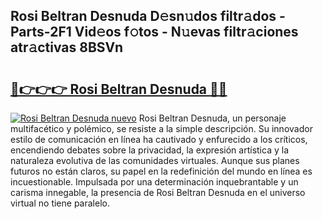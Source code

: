 ## Rosi Beltran Desnuda D𝚎sn𝚞dos filtr𝚊dos - Parts-2F1 Vid𝚎os f𝚘tos - N𝚞evas filtr𝚊ciones atr𝚊ctivas 8BSVn

# <h2><a href="http://mb7kd5.tromn.icu/?c=Rosi+Beltran+Desnuda">🔗👉👉👉 Rosi Beltran Desnuda 🔗🔗</a></h2>

[![Rosi Beltran Desnuda nuevo](https://i.imgur.com/pEAQMta.gif)](http://mb7kd5.tromn.icu/?c=Rosi+Beltran+Desnuda)
Rosi Beltran Desnuda, un personaje multifacético y polémico, se resiste a la simple descripción. Su innovador estilo de comunicación en línea ha cautivado y enfurecido a los críticos, encendiendo debates sobre la privacidad, la expresión artística y la naturaleza evolutiva de las comunidades virtuales. Aunque sus planes futuros no están claros, su papel en la redefinición del mundo en línea es incuestionable. Impulsada por una determinación inquebrantable y un carisma innegable, la presencia de Rosi Beltran Desnuda en el universo virtual no tiene paralelo.
